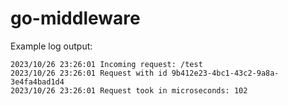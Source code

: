 # go-middleware

Example log output:

```log
2023/10/26 23:26:01 Incoming request: /test
2023/10/26 23:26:01 Request with id 9b412e23-4bc1-43c2-9a8a-3e4fa4bad1d4
2023/10/26 23:26:01 Request took in microseconds: 102
```